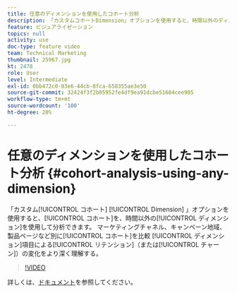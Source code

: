 ```yaml
---
title: 任意のディメンションを使用したコホート分析
description: 「カスタムコホートDimension」オプションを使用すると、時間以外のディメンションを使用してコホートを分析できます。 マーケティングチャネル、キャンペーン地域、製品ページなどによるコホートの比較 ディメンション項目別のリテンション（チャーン）の変化をより深く理解する。
feature: ビジュアライゼーション
topics: null
activity: use
doc-type: feature video
team: Technical Marketing
thumbnail: 25967.jpg
kt: 2478
role: User
level: Intermediate
exl-id: 0bb472c0-83e6-44cb-8fca-658355ae3e50
source-git-commit: 32424f3f2b05952fe4df9ea91dcbe51684cee905
workflow-type: tm+mt
source-wordcount: '100'
ht-degree: 28%

---
```


# 任意のディメンションを使用したコホート分析 {#cohort-analysis-using-any-dimension}

「カスタム[!UICONTROL コホート] [!UICONTROL Dimension] 」オプションを使用すると、[!UICONTROL コホート]を、時間以外の[!UICONTROL ディメンション]を使用して分析できます。 マーケティングチャネル、キャンペーン地域、製品ページなど別に[!UICONTROL コホート]を比較 [!UICONTROL ディメンション]項目による[!UICONTROL リテンション]（または[!UICONTROL チャーン]）の変化をより深く理解する。

>[!VIDEO](https://video.tv.adobe.com/v/25967/?quality=12)

詳しくは、[ドキュメント](https://marketing.adobe.com/resources/help/ja_JP/analytics/analysis-workspace/cohort_analysis.html)を参照してください。

